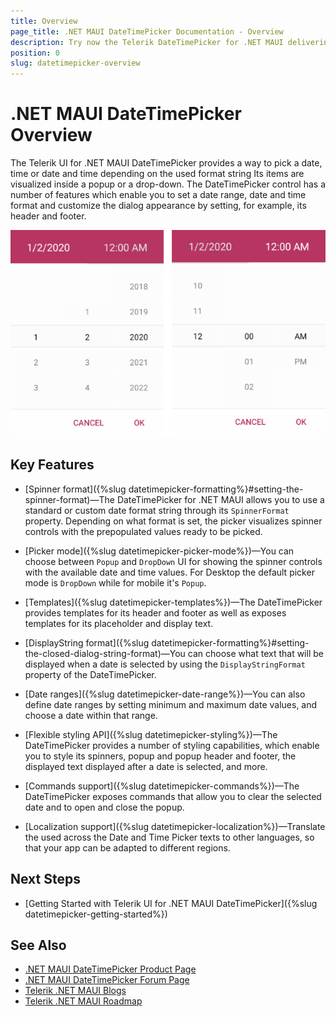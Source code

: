 ```yaml
---
title: Overview
page_title: .NET MAUI DateTimePicker Documentation - Overview
description: Try now the Telerik DateTimePicker for .NET MAUI delivering a set of options for selecting dates.
position: 0
slug: datetimepicker-overview
---
```


# .NET MAUI DateTimePicker Overview

The Telerik UI for .NET MAUI DateTimePicker provides a way to pick a date, time or date and time depending on the used format string Its items are visualized inside a popup or a drop-down. The DateTimePicker control has a number of features which enable you to set a date range, date and time format and customize the dialog appearance by setting, for example, its header and footer.  

![.NET MAUI DateTime Picker Overview](images/datetime_picker_overview.png)

## Key Features

* [Spinner format]({%slug datetimepicker-formatting%}#setting-the-spinner-format)&mdash;The DateTimePicker for .NET MAUI allows you to use a standard or custom date format string through its `SpinnerFormat` property. Depending on what format is set, the picker visualizes spinner controls with the prepopulated values ready to be picked.

* [Picker mode]({%slug datetimepicker-picker-mode%})&mdash;You can choose between `Popup` and `DropDown` UI for showing the spinner controls with the available date and time values. For Desktop the default picker mode is `DropDown` while for mobile it's `Popup`.

* [Templates]({%slug datetimepicker-templates%})&mdash;The DateTimePicker provides templates for its header and footer as well as exposes templates for its placeholder and display text.

* [DisplayString format]({%slug datetimepicker-formatting%}#setting-the-closed-dialog-string-format)&mdash;You can choose what text that will be displayed when a date is selected by using the `DisplayStringFormat` property of the DateTimePicker.

* [Date ranges]({%slug datetimepicker-date-range%})&mdash;You can also define date ranges by setting minimum and maximum date values, and choose a date within that range.

* [Flexible styling API]({%slug datetimepicker-styling%})&mdash;The DateTimePicker provides a number of styling capabilities, which enable you to style its spinners, popup and popup header and footer, the displayed text displayed after a date is selected, and more.

* [Commands support]({%slug datetimepicker-commands%})&mdash;The DateTimePicker exposes commands that allow you to clear the selected date and to open and close the popup.

* [Localization support]({%slug datetimepicker-localization%})&mdash;Translate the used across the Date and Time Picker texts to other languages, so that your app can be adapted to different regions.

## Next Steps

- [Getting Started with Telerik UI for .NET MAUI DateTimePicker]({%slug datetimepicker-getting-started%})

## See Also

- [.NET MAUI DateTimePicker Product Page](https://www.telerik.com/maui-ui/datetimepicker)
- [.NET MAUI DateTimePicker Forum Page](https://www.telerik.com/forums/maui?tagId=1918)
- [Telerik .NET MAUI Blogs](https://www.telerik.com/blogs/mobile-net-maui)
- [Telerik .NET MAUI Roadmap](https://www.telerik.com/support/whats-new/maui-ui/roadmap)
